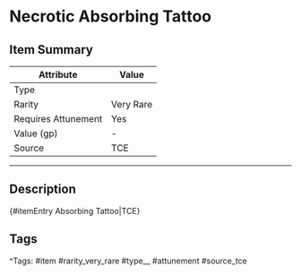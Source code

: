 # Necrotic Absorbing Tattoo

## Item Summary

| Attribute            | Value                        |
|----------------------|------------------------------|
| Type                 |   |
| Rarity               | Very Rare             |
| Requires Attunement  | Yes                |
| Value (gp)           | -    |
| Source               | TCE |

---

## Description

{#itemEntry Absorbing Tattoo|TCE}

## Tags

^Tags: #item #rarity_very_rare #type__ #attunement #source_tce